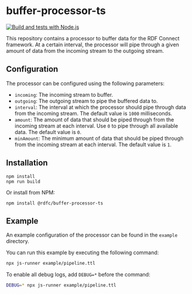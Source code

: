 # buffer-processor-ts

[![Build and tests with Node.js](https://github.com/rdf-connect/buffer-processor-ts/actions/workflows/build-test.yml/badge.svg)](https://github.com/rdf-connect/buffer-processor-ts/actions/workflows/build-test.yml)

This repository contains a processor to buffer data for the RDF Connect framework.
At a certain interval, the processor will pipe through a given amount of data from the incoming stream to the outgoing
stream.

## Configuration

The processor can be configured using the following parameters:

* `incoming`: The incoming stream to buffer.
* `outgoing`: The outgoing stream to pipe the buffered data to.
* `interval`: The interval at which the processor should pipe through data from the incoming stream. The default value
  is `1000` milliseconds.
* `amount`: The amount of data that should be piped through from the incoming stream at each interval. Use `0` to pipe
  through all available data. The default value is `0`.
* `minAmount`: The minimum amount of data that should be piped through from the incoming stream at each interval. The
  default value is `1`.

## Installation

```
npm install
npm run build
```

Or install from NPM:

```
npm install @rdfc/buffer-processor-ts
```

## Example

An example configuration of the processor can be found in the `example` directory.

You can run this example by executing the following command:

```bash
npx js-runner example/pipeline.ttl
```

To enable all debug logs, add `DEBUG=*` before the command:

```bash
DEBUG=* npx js-runner example/pipeline.ttl
```
